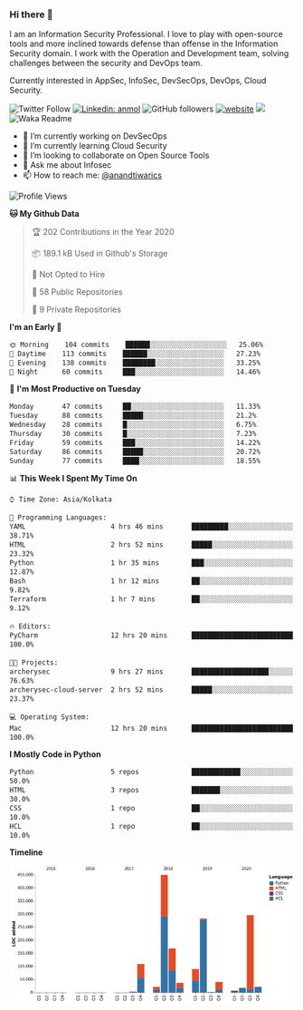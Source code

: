 ### Hi there 👋

I am an Information Security Professional. I love to play with open-source tools and more inclined towards defense than offense in the Information Security domain. I work with the Operation and Development team, solving challenges between the security and DevOps team.

Currently interested in AppSec, InfoSec, DevSecOps, DevOps, Cloud Security.

![Twitter Follow](https://img.shields.io/twitter/follow/anandtiwarics?label=Follow)
[![Linkedin: anmol](https://img.shields.io/badge/-anand-blue?style=flat-square&logo=Linkedin&logoColor=white&link=https://www.linkedin.com/in/anandsundartiwari/)](https://www.linkedin.com/in/anandsundartiwari/)
![GitHub followers](https://img.shields.io/github/followers/anandtiwarics?label=Follow&style=social)
[![website](https://img.shields.io/badge/Website-46a2f1.svg?&style=flat-square&logo=Google-Chrome&logoColor=white&link=https://anandtiwari.info/)](https://anandtiwari.info/)
![](https://visitor-badge.glitch.me/badge?page_id=anandtiwiarcs.anandtiwarics)
![Waka Readme](https://github.com/anandtiwarics/anandtiwarics/workflows/Waka%20Readme/badge.svg)

- 🔭 I’m currently working on DevSecOps 
- 🌱 I’m currently learning Cloud Security
- 👯 I’m looking to collaborate on Open Source Tools
- 💬 Ask me about Infosec
- 📫 How to reach me: [@anandtiwarics](https://twitter.com/anandtiwarics)

<!--
**anandtiwarics/anandtiwarics** is a ✨ _special_ ✨ repository because its `README.md` (this file) appears on your GitHub profile.

Here are some ideas to get you started:

- 🔭 I’m currently working on ...
- 🌱 I’m currently learning ...
- 👯 I’m looking to collaborate on ...
- 🤔 I’m looking for help with ...
- 💬 Ask me about ...
- 📫 How to reach me: ...
- 😄 Pronouns: ...
- ⚡ Fun fact: ...
-->

<!--START_SECTION:waka-->
![Profile Views](http://img.shields.io/badge/Profile%20Views-103-blue)

**🐱 My Github Data** 

> 🏆 202 Contributions in the Year 2020
 > 
> 📦 189.1 kB Used in Github's Storage 
 > 
> 🚫 Not Opted to Hire
 > 
> 📜 58 Public Repositories
 > 
> 🔑 9 Private Repositories 

**I'm an Early 🐤** 

```text
🌞 Morning    104 commits    ██████░░░░░░░░░░░░░░░░░░░   25.06% 
🌆 Daytime    113 commits    ██████░░░░░░░░░░░░░░░░░░░   27.23% 
🌃 Evening    138 commits    ████████░░░░░░░░░░░░░░░░░   33.25% 
🌙 Night      60 commits     ███░░░░░░░░░░░░░░░░░░░░░░   14.46%

```
📅 **I'm Most Productive on Tuesday** 

```text
Monday       47 commits     ██░░░░░░░░░░░░░░░░░░░░░░░   11.33% 
Tuesday      88 commits     █████░░░░░░░░░░░░░░░░░░░░   21.2% 
Wednesday    28 commits     █░░░░░░░░░░░░░░░░░░░░░░░░   6.75% 
Thursday     30 commits     █░░░░░░░░░░░░░░░░░░░░░░░░   7.23% 
Friday       59 commits     ███░░░░░░░░░░░░░░░░░░░░░░   14.22% 
Saturday     86 commits     █████░░░░░░░░░░░░░░░░░░░░   20.72% 
Sunday       77 commits     ████░░░░░░░░░░░░░░░░░░░░░   18.55%

```


📊 **This Week I Spent My Time On** 

```text
⌚︎ Time Zone: Asia/Kolkata

💬 Programming Languages: 
YAML                     4 hrs 46 mins       █████████░░░░░░░░░░░░░░░░   38.71% 
HTML                     2 hrs 52 mins       █████░░░░░░░░░░░░░░░░░░░░   23.32% 
Python                   1 hr 35 mins        ███░░░░░░░░░░░░░░░░░░░░░░   12.87% 
Bash                     1 hr 12 mins        ██░░░░░░░░░░░░░░░░░░░░░░░   9.82% 
Terraform                1 hr 7 mins         ██░░░░░░░░░░░░░░░░░░░░░░░   9.12%

🔥 Editors: 
PyCharm                  12 hrs 20 mins      █████████████████████████   100.0%

🐱‍💻 Projects: 
archerysec               9 hrs 27 mins       ███████████████████░░░░░░   76.63% 
archerysec-cloud-server  2 hrs 52 mins       █████░░░░░░░░░░░░░░░░░░░░   23.37%

💻 Operating System: 
Mac                      12 hrs 20 mins      █████████████████████████   100.0%

```

**I Mostly Code in Python** 

```text
Python                   5 repos             ████████████░░░░░░░░░░░░░   50.0% 
HTML                     3 repos             ███████░░░░░░░░░░░░░░░░░░   30.0% 
CSS                      1 repo              ██░░░░░░░░░░░░░░░░░░░░░░░   10.0% 
HCL                      1 repo              ██░░░░░░░░░░░░░░░░░░░░░░░   10.0%

```


**Timeline**

![Chart not found](https://github.com/anandtiwarics/anandtiwarics/blob/master/charts/bar_graph.png) 


<!--END_SECTION:waka-->
